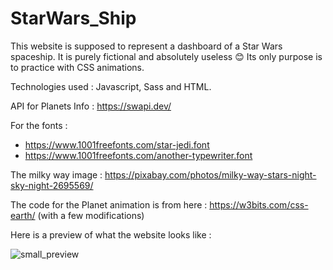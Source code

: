 # StarWars_Ship

This website is supposed to represent a dashboard of a Star Wars spaceship. It is purely fictional and absolutely useless 😊
Its only purpose is to practice with CSS animations.

Technologies used : Javascript, Sass and HTML. 

API for Planets Info : https://swapi.dev/ 

For the fonts :
- https://www.1001freefonts.com/star-jedi.font
- https://www.1001freefonts.com/another-typewriter.font

The milky way image : https://pixabay.com/photos/milky-way-stars-night-sky-night-2695569/

The code for the Planet animation is from here : https://w3bits.com/css-earth/ (with a few modifications)

Here is a preview of what the website looks like :

![small_preview](https://user-images.githubusercontent.com/58629427/136278904-731c6fb9-c71a-4720-a9c8-073362327953.png)

